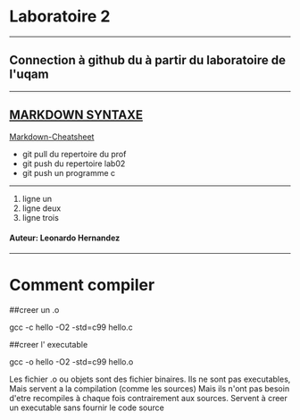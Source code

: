 # Laboratoire 2
----
## Connection à github du à partir du laboratoire de l'uqam
----
[MARKDOWN SYNTAXE](https://www.markdownguide.org/cheat-sheet/)
----
[Markdown-Cheatsheet](https://github.com/adam-p/markdown-here/wiki/Markdown-Cheatsheet)
- git pull du repertoire du prof
- git push du repertoire lab02
- git push un programme c
----

1. ligne un
2. ligne deux
3. ligne trois

#### Auteur: Leonardo Hernandez
----
# Comment compiler

##creer un .o

gcc -c hello -O2 -std=c99 hello.c

##creer l' executable

gcc -o hello -O2 -std=c99 hello.o

Les fichier .o ou objets sont des fichier binaires. Ils ne sont pas executables, Mais servent a la compilation (comme les sources)
Mais ils n'ont pas besoin d'etre recompiles à
chaque fois contrairement aux sources.
Servent à creer un executable sans fournir le code source
